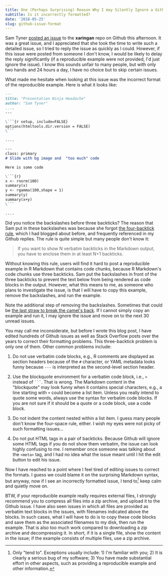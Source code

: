 ```yaml
---
title: One (Perhaps Surprising) Reason Why I may Silently Ignore a Github Issue
subtitle: Is it incorrectly formatted?
date: '2018-05-25'
slug: github-issue-format
---
```


Sam Tyner [posted an issue](https://github.com/yihui/xaringan/issues/142) to the **xaringan** repo on Github this afternoon. It was a great issue, and I appreciated that she took the time to write such a detailed issue, so I tried to reply the issue as quickly as I could. However, if this issue were posted from someone I don't know, I would be likely to delay the reply significantly (if a reproducible example were not provided, I'd just ignore the issue). I know this sounds unfair to many people, but with only two hands and 24 hours a day, I have no choice but to skip certain issues.

What made me hesitate when looking at this issue was the incorrect format of the reproducible example. Here is what it looks like:

````markdown
---
title: "Presentation Ninja Headache"
author: "Sam Tyner"
....
---

\```{r setup, include=FALSE}
options(htmltools.dir.version = FALSE)
\```

....

---
class: primary 
# Slide with bg image and  "too much" code

Here is some code 

\```{r}
x <- rnorm(100)
summary(x)
y <- rgamma(100,shape = 1)
summary(y)
summary(x+y)
\```

....
````

Did you notice the backslashes before three backticks? The reason that Sam put in these backslashes was because she forgot [the four-backtick rule](/en/2017/05/four-backticks-github/), which I had blogged about before, and frequently referenced in my Github replies. The rule is quite simple but many people don't know it:

> If you want to show N verbatim backticks in the Markdown output, you have to enclose them in at least N+1 backticks.

Without knowing this rule, users will find it hard to post a reproducible example in R Markdown that contains code chunks, because R Markdown's code chunks use three backticks. Sam put the backslashes in front of the three backticks to prevent the text below from being rendered as code blocks in the output. However, what this means to me, as someone who plans to investigate the issue, is that I will have to copy this example, remove the backslashes, and run the example.

Note the additional step of removing the backslashes. Sometimes that could be [the last straw to break the camel's back](https://en.wikipedia.org/wiki/Straw_that_broke_the_camel%27s_back). If I cannot simply copy an example and run it, I may ignore the issue and move on to the next 30 unread issues.

You may call me inconsiderate, but before I wrote this blog post, I have edited hundreds of Github issues as well as Stack Overflow posts over the years to correct their formatting problems. This three-backtick problem is only one of them. Other common problems include:

1. Do not use verbatim code blocks, e.g., R comments are displayed as section headers because of the `#` character, or YAML metadata looks funny because `---` is interpreted as the second-level section header.

1. Use the blockquote environment for a verbatim code block, i.e., `>` instead of ```` ``` ````. That is wrong. The Markdown content in the "blockquote" may look funny when it contains special characters, e.g., a line starting with `+` could become a list item. Unless you really intend to quote some words, always use the syntax for verbatim code blocks. If you are not sure if it should be a quote or a code block, use a code block.

1. Do not indent the content nested within a list item. I guess many people don't know the four-space rule, either. I wish my eyes were not picky of such formatting issues...

1. Do not put HTML tags in a pair of backticks. Because Github will ignore some HTML tags if you do not show them verbatim, the issue can look highly confusing to me. I remember once someone was talking about the `<meta>` tag, and I had no idea what the issue meant until I hit the edit button to edit his issue.

Now I have reached to a point where I feel tired of editing issues to correct the formats. I guess we could blame it on the surprising Markdown syntax, but anyway, now if I see an incorrectly formatted issue, I tend to[^1] keep calm and quietly move on.

BTW, if your reproducible example really requires external files, I strongly recommend you to compress all files into a zip archive, and upload it to the Github issue. I have also seen issues in which all files are provided as verbatim text blocks in the issues, with filenames indicated above the blocks. In such cases, what I will have to do is to copy these code blocks and save them as the associated filenames to my disk, then run the example. That is also too much work compared to downloading a zip archive and decompressing it. In short, if it is a single file, show the content in the issue; if the example consists of multiple files, use a zip archive.

[^1]: Only "tend to". Exceptions usually include: 1) I'm familiar with you; 2) It is clearly a serious bug of my software; 3) You have made substantial effort in other aspects, such as providing a reproducible example and other information.
